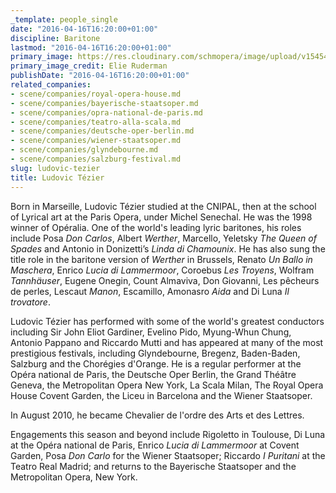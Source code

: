 ```yaml
---
_template: people_single
date: "2016-04-16T16:20:00+01:00"
discipline: Baritone
lastmod: "2016-04-16T16:20:00+01:00"
primary_image: https://res.cloudinary.com/schmopera/image/upload/v1545409169/media/webhook-uploads/1460819698928/2016-04-17---Ludovic-Tezier---Credit-Elie-Ruderman.jpg.jpg
primary_image_credit: Elie Ruderman
publishDate: "2016-04-16T16:20:00+01:00"
related_companies:
- scene/companies/royal-opera-house.md
- scene/companies/bayerische-staatsoper.md
- scene/companies/opra-national-de-paris.md
- scene/companies/teatro-alla-scala.md
- scene/companies/deutsche-oper-berlin.md
- scene/companies/wiener-staatsoper.md
- scene/companies/glyndebourne.md
- scene/companies/salzburg-festival.md
slug: ludovic-tezier
title: Ludovic Tézier
---
```


Born in Marseille, Ludovic Tézier studied at the CNIPAL, then at the school of Lyrical art at the Paris Opera, under Michel Senechal. He was the 1998 winner of Opéralia. One of the world's leading lyric baritones, his roles include Posa *Don Carlos*, Albert *Werther*, Marcello, Yeletsky *The Queen of Spades* and Antonio in Donizetti’s *Linda di Chamounix*. He has also sung the title role in the baritone version of *Werther* in Brussels, Renato *Un Ballo in Maschera*, Enrico *Lucia di Lammermoor*, Coroebus *Les Troyens*, Wolfram *Tannhäuser*, Eugene Onegin, Count Almaviva, Don Giovanni, Les pêcheurs de perles, Lescaut *Manon*, Escamillo, Amonasro *Aida* and Di Luna *Il trovatore*. 

Ludovic Tézier has performed with some of the world's greatest conductors including Sir John Eliot Gardiner, Evelino Pido, Myung-Whun Chung, Antonio Pappano and Riccardo Mutti and has appeared at many of the most prestigious festivals, including Glyndebourne, Bregenz, Baden-Baden, Salzburg and the Chorégies d'Orange. He is a regular performer at the Opéra national de Paris, the Deutsche Oper Berlin, the Grand Théâtre Geneva, the Metropolitan Opera New York, La Scala Milan, The Royal Opera House Covent Garden, the Liceu in Barcelona and the Wiener Staatsoper.

In August 2010, he became Chevalier de l'ordre des Arts et des Lettres. 

Engagements this season and beyond include Rigoletto in Toulouse, Di Luna at the Opéra national de Paris, Enrico *Lucia di Lammermoor* at Covent Garden, Posa *Don Carlo* for the Wiener Staatsoper; Riccardo *I Puritani* at the Teatro Real Madrid; and returns to the Bayerische Staatsoper and the Metropolitan Opera, New York.
